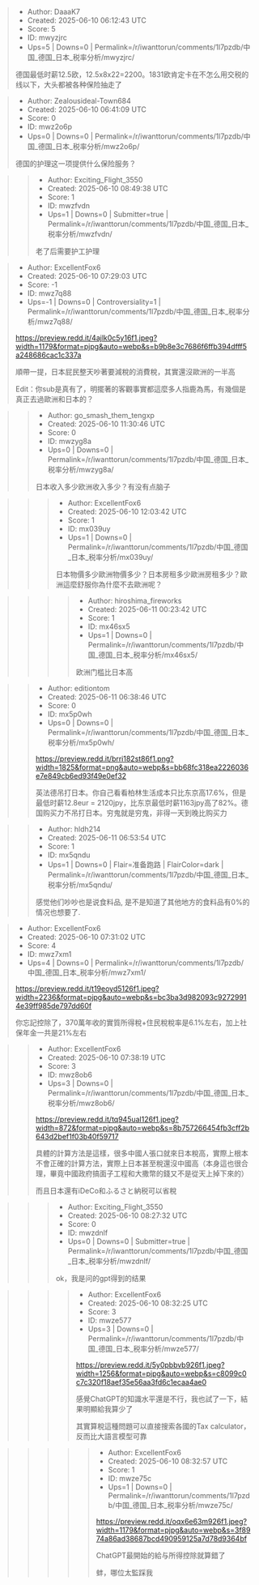 > - Author: DaaaK7
> - Created: 2025-06-10 06:12:43 UTC
> - Score: 5
> - ID: mwyzjrc
> - Ups=5 | Downs=0 | Permalink=/r/iwanttorun/comments/1l7pzdb/中国_德国_日本_税率分析/mwyzjrc/
>
> 德国最低时薪12.5欧，12.5x8x22=2200。1831欧肯定卡在不怎么用交税的线以下，大头都被各种保险抽走了

> - Author: Zealousideal-Town684
> - Created: 2025-06-10 06:41:09 UTC
> - Score: 0
> - ID: mwz2o6p
> - Ups=0 | Downs=0 | Permalink=/r/iwanttorun/comments/1l7pzdb/中国_德国_日本_税率分析/mwz2o6p/
>
> 德国的护理这一项提供什么保险服务？

>> - Author: Exciting_Flight_3550
>> - Created: 2025-06-10 08:49:38 UTC
>> - Score: 1
>> - ID: mwzfvdn
>> - Ups=1 | Downs=0 | Submitter=true | Permalink=/r/iwanttorun/comments/1l7pzdb/中国_德国_日本_税率分析/mwzfvdn/
>>
>> 老了后需要护工护理

> - Author: ExcellentFox6
> - Created: 2025-06-10 07:29:03 UTC
> - Score: -1
> - ID: mwz7q88
> - Ups=-1 | Downs=0 | Controversiality=1 | Permalink=/r/iwanttorun/comments/1l7pzdb/中国_德国_日本_税率分析/mwz7q88/
>
> https://preview.redd.it/4ajlk0c5y16f1.jpeg?width=1179&format=pjpg&auto=webp&s=b9b8e3c7686f6ffb394dfff5a248686cac1c337a
> 
> 順帶一提，日本屁民整天吵著要減稅的消費稅，其實還沒歐洲的一半高
> 
> Edit：你sub是真有了，明擺著的客觀事實都這麼多人指鹿為馬，有幾個是真正去過歐洲和日本的？

>> - Author: go_smash_them_tengxp
>> - Created: 2025-06-10 11:30:46 UTC
>> - Score: 0
>> - ID: mwzyg8a
>> - Ups=0 | Downs=0 | Permalink=/r/iwanttorun/comments/1l7pzdb/中国_德国_日本_税率分析/mwzyg8a/
>>
>> 日本收入多少欧洲收入多少？有没有点脑子

>>> - Author: ExcellentFox6
>>> - Created: 2025-06-10 12:03:42 UTC
>>> - Score: 1
>>> - ID: mx039uy
>>> - Ups=1 | Downs=0 | Permalink=/r/iwanttorun/comments/1l7pzdb/中国_德国_日本_税率分析/mx039uy/
>>>
>>> 日本物價多少歐洲物價多少？日本房租多少歐洲房租多少？歐洲這麼舒服你為什麼不去歐洲呢？

>>>> - Author: hiroshima_fireworks
>>>> - Created: 2025-06-11 00:23:42 UTC
>>>> - Score: 1
>>>> - ID: mx46sx5
>>>> - Ups=1 | Downs=0 | Permalink=/r/iwanttorun/comments/1l7pzdb/中国_德国_日本_税率分析/mx46sx5/
>>>>
>>>> 欧洲门槛比日本高

>> - Author: editiontom
>> - Created: 2025-06-11 06:38:46 UTC
>> - Score: 0
>> - ID: mx5p0wh
>> - Ups=0 | Downs=0 | Permalink=/r/iwanttorun/comments/1l7pzdb/中国_德国_日本_税率分析/mx5p0wh/
>>
>> https://preview.redd.it/brri182st86f1.png?width=1825&format=png&auto=webp&s=bb68fc318ea2226036e7e849cb6ed93f49e0ef32
>> 
>> 英法德吊打日本。你自己看看柏林生活成本只比东京高17.6%，但是最低时薪12.8eur = 2120jpy，比东京最低时薪1163jpy高了82%。德国购买力不吊打日本。穷鬼就是穷鬼，非得一天到晚比购买力

>> - Author: hldh214
>> - Created: 2025-06-11 06:53:54 UTC
>> - Score: 1
>> - ID: mx5qndu
>> - Ups=1 | Downs=0 | Flair=准备跑路 | FlairColor=dark | Permalink=/r/iwanttorun/comments/1l7pzdb/中国_德国_日本_税率分析/mx5qndu/
>>
>> 感觉他们吵吵也是说食料品, 是不是知道了其他地方的食料品有0%的情况也想要了.

> - Author: ExcellentFox6
> - Created: 2025-06-10 07:31:02 UTC
> - Score: 4
> - ID: mwz7xm1
> - Ups=4 | Downs=0 | Permalink=/r/iwanttorun/comments/1l7pzdb/中国_德国_日本_税率分析/mwz7xm1/
>
> https://preview.redd.it/t19eoyd5126f1.jpeg?width=2236&format=pjpg&auto=webp&s=bc3ba3d982093c92729914e39ff985de797dd60f
> 
> 你忘記控除了，370萬年收的實質所得稅+住民稅稅率是6.1%左右，加上社保年金一共是21%左右

>> - Author: ExcellentFox6
>> - Created: 2025-06-10 07:38:19 UTC
>> - Score: 3
>> - ID: mwz8ob6
>> - Ups=3 | Downs=0 | Permalink=/r/iwanttorun/comments/1l7pzdb/中国_德国_日本_税率分析/mwz8ob6/
>>
>> https://preview.redd.it/tq945ual126f1.jpeg?width=872&format=pjpg&auto=webp&s=8b757266454fb3cff2b643d2bef1f03b40f59717
>> 
>> 具體的計算方法是這樣，很多中國人張口就來日本稅高，實際上根本不會正確的計算方法，實際上日本甚至稅還沒中國高（本身這也很合理，畢竟中國政府搞面子工程和大撒幣的錢又不是從天上掉下來的）
>> 
>> 而且日本還有iDeCo和ふるさと納税可以省稅

>>> - Author: Exciting_Flight_3550
>>> - Created: 2025-06-10 08:27:32 UTC
>>> - Score: 0
>>> - ID: mwzdnlf
>>> - Ups=0 | Downs=0 | Submitter=true | Permalink=/r/iwanttorun/comments/1l7pzdb/中国_德国_日本_税率分析/mwzdnlf/
>>>
>>> ok，我是问的gpt得到的结果

>>>> - Author: ExcellentFox6
>>>> - Created: 2025-06-10 08:32:25 UTC
>>>> - Score: 3
>>>> - ID: mwze577
>>>> - Ups=3 | Downs=0 | Permalink=/r/iwanttorun/comments/1l7pzdb/中国_德国_日本_税率分析/mwze577/
>>>>
>>>> https://preview.redd.it/5y0pbbvb926f1.jpeg?width=1256&format=pjpg&auto=webp&s=c8099c0c7c320f18aef35e56aa3fd6c1ecaa4ae0
>>>> 
>>>> 感覺ChatGPT的知識水平還是不行，我也試了一下，結果明顯給我算少了
>>>> 
>>>> 其實算稅這種問題可以直接搜索各國的Tax calculator，反而比大語言模型可靠

>>>>> - Author: ExcellentFox6
>>>>> - Created: 2025-06-10 08:32:57 UTC
>>>>> - Score: 1
>>>>> - ID: mwze75c
>>>>> - Ups=1 | Downs=0 | Permalink=/r/iwanttorun/comments/1l7pzdb/中国_德国_日本_税率分析/mwze75c/
>>>>>
>>>>> https://preview.redd.it/oqx6e63m926f1.jpeg?width=1179&format=pjpg&auto=webp&s=3f8974a86ad38687bcd490959125a7d78d9364bf
>>>>> 
>>>>> ChatGPT最開始的給与所得控除就算錯了
>>>>> 
>>>>> 蚌，哪位太監踩我
